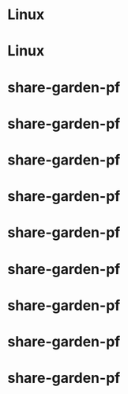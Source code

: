 # Linux
# Linux
# share-garden-pf
# share-garden-pf
# share-garden-pf
# share-garden-pf
# share-garden-pf
# share-garden-pf
# share-garden-pf
# share-garden-pf
# share-garden-pf
